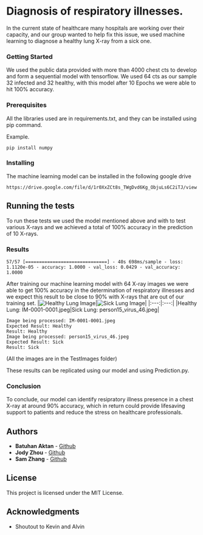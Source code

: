# Diagnosis of respiratory illnesses.

In the current state of healthcare many hospitals are working over their capacity, and our group wanted to help fix this issue, we used machine learning to diagnose a healthy lung X-ray from a sick one.


### Getting Started

We used the public data provided with more than 4000 chest cts to develop and form a sequential model with tensorflow. We used 64 cts as our sample 32 infected and 32 healthy, with this model after 10 Epochs we were able to hit 100% accuracy.

### Prerequisites

All the libraries used are in requirements.txt, and they can be installed using pip command.

Example.
```
pip install numpy
```

### Installing

The machine learning model can be installed in the following google drive

```
https://drive.google.com/file/d/1r0XxZCt8s_TWgDvd6Kg_ObjuLs6C2iTJ/view
```

## Running the tests

To run these tests we used the model mentioned above and with to test various X-rays and we achieved a total of 100% accuracy in the prediction of 10 X-rays.

### Results

```
57/57 [==============================] - 40s 698ms/sample - loss: 1.1120e-05 - accuracy: 1.0000 - val_loss: 0.0429 - val_accuracy: 1.0000
```
After training our machine learning model with 64 X-ray images we were able to get 100% accuracy in the determination of respiratory illnesses and we expect this result to be close to 90% with X-rays that are out of our training set.
|![Healthy Lung Image](https://github.com/BatuhanAktan/executehacks/blob/main/TestImages/IM-0001-0001.jpeg?raw=true)|![Sick Lung Image](https://github.com/BatuhanAktan/executehacks/blob/main/TestImages/person15_virus_46.jpeg?raw=true)|
|:---:|:---:|
|Healthy Lung: IM-0001-0001.jpeg|Sick Lung: person15_virus_46.jpeg|
```
Image being processed: IM-0001-0001.jpeg
Expected Result: Healthy 
Result: Healthy
Image being processed: person15_virus_46.jpeg
Expected Result: Sick 
Result: Sick
```
(All the images are in the TestImages folder)

These results can be replicated using our model and using Prediction.py.

### Conclusion

To conclude, our model can identify resipratory illness presence in a chest X-ray at around 90% accuracy, which in return could provide lifesaving support to patients and reduce the stress on healthcare professionals.

## Authors

* **Batuhan Aktan** - [Github](https://github.com/BatuhanAktan)
* **Jody Zhou** - [Github](https://github.com/JodyZ0203)
* **Sam Zhang** - [Github](https://github.com/Dam-Sam)

## License

This project is licensed under the MIT License.

## Acknowledgments

* Shoutout to Kevin and Alvin

